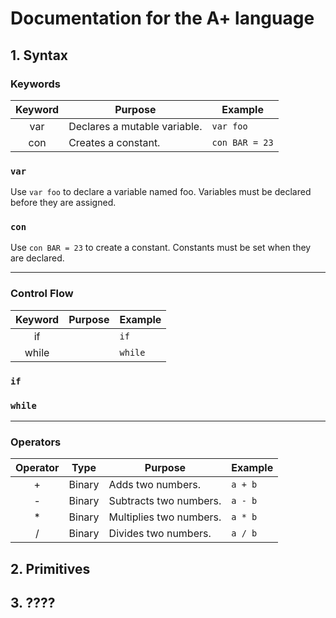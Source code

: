 # Documentation for the A+ language

## 1. Syntax

### Keywords
| Keyword	  | Purpose		        			              | Example 	      	|
|:---------:| ------------------------------------- | ----------------- |
| var     	|	Declares a mutable variable.          | `var foo`	        |
| con	    	| Creates a constant.                  	| `con BAR = 23`   	|

### `var`
Use `var foo` to declare a variable named foo. Variables must be declared before they are assigned.

### `con`
Use `con BAR = 23` to create a constant. Constants must be set when they are declared.

----
### Control Flow
| Keyword	  | Purpose		        			              | Example 	      	|
|:---------:| ------------------------------------- | ----------------- |
| if      	|	                | `if`	        |
| while    	|                   	| `while`   	|

### `if`

### `while`

----

### Operators
| Operator	| Type		| Purpose		        			| Example 		|
|:---------:| ------- | ----------------------- | ----------- |
| +		    	| Binary	| Adds two numbers.			  | `a + b`		  |
| -		    	| Binary	| Subtracts two numbers.	| `a - b`	  	|
| \*	    	| Binary	| Multiplies two numbers.	| `a * b`	  	|
| /	    		| Binary	| Divides two numbers.		| `a / b`	  	|


## 2. Primitives

## 3. ????
